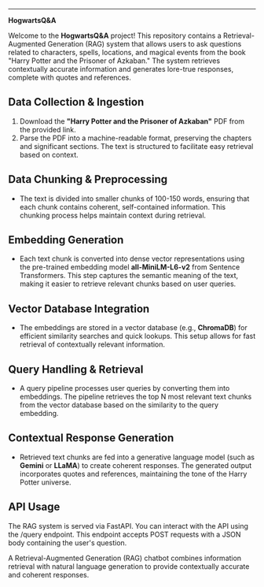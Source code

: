 ﻿-----
**HogwartsQ&A**

Welcome to the **HogwartsQ&A** project! This repository contains a Retrieval-Augmented Generation (RAG) system that allows users to ask questions related to characters, spells, locations, and magical events from the book "Harry Potter and the Prisoner of Azkaban." The system retrieves contextually accurate information and generates lore-true responses, complete with quotes and references.
## Data Collection & Ingestion
1. Download the **"Harry Potter and the Prisoner of Azkaban"** PDF from the provided link.
1. Parse the PDF into a machine-readable format, preserving the chapters and significant sections. The text is structured to facilitate easy retrieval based on context.
## Data Chunking & Preprocessing
- The text is divided into smaller chunks of 100-150 words, ensuring that each chunk contains coherent, self-contained information. This chunking process helps maintain context during retrieval.
## Embedding Generation
- Each text chunk is converted into dense vector representations using the pre-trained embedding model **all-MiniLM-L6-v2** from Sentence Transformers. This step captures the semantic meaning of the text, making it easier to retrieve relevant chunks based on user queries.
## Vector Database Integration
- The embeddings are stored in a vector database (e.g., **ChromaDB**) for efficient similarity searches and quick lookups. This setup allows for fast retrieval of contextually relevant information.
## Query Handling & Retrieval
- A query pipeline processes user queries by converting them into embeddings. The pipeline retrieves the top N most relevant text chunks from the vector database based on the similarity to the query embedding.
## Contextual Response Generation
- Retrieved text chunks are fed into a generative language model (such as **Gemini** or **LLaMA**) to create coherent responses. The generated output incorporates quotes and references, maintaining the tone of the Harry Potter universe.
## API Usage
The RAG system is served via FastAPI. You can interact with the API using the /query endpoint. This endpoint accepts POST requests with a JSON body containing the user's question.

A Retrieval-Augmented Generation (RAG) chatbot combines information retrieval with natural language generation to provide contextually accurate and coherent responses.

